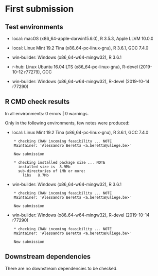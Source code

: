 # First submission

## Test environments 

* local: macOS (x86_64-apple-darwin15.6.0), R 3.5.3, Apple LLVM 10.0.0

* local: Linux Mint 19.2 Tina (x86_64-pc-linux-gnu), R 3.6.1, GCC 7.4.0

* win-builder: Windows (x86_64-w64-mingw32), R 3.6.1

* r-hub: Linux Ubuntu 16.04 LTS (x86_64-pc-linux-gnu), R-devel (2019-10-12 r77279), GCC

* win-builder: Windows (x86_64-w64-mingw32), R-devel (2019-10-14 r77290)

## R CMD check results

In all environments: 0 errors | 0 warnings. 

Only in the following environments, few notes were produced:

* local: Linux Mint 19.2 Tina (x86_64-pc-linux-gnu), R 3.6.1, GCC 7.4.0

```
    * checking CRAN incoming feasibility ... NOTE
    Maintainer: 'Alessandro Beretta <a.beretta@uliege.be>'
   
    New submission
    
    * checking installed package size ... NOTE
      installed size is  8.9Mb
      sub-directories of 1Mb or more:
        libs   8.7Mb
```

* win-builder: Windows (x86_64-w64-mingw32), R 3.6.1

```
    * checking CRAN incoming feasibility ... NOTE
    Maintainer: 'Alessandro Beretta <a.beretta@uliege.be>'
   
    New submission
```

* win-builder: Windows (x86_64-w64-mingw32), R-devel (2019-10-14 r77290)

```
    * checking CRAN incoming feasibility ... NOTE
    Maintainer: 'Alessandro Beretta <a.beretta@uliege.be>'
   
    New submission
```

## Downstream dependencies

There are no downstream dependencies to be checked. 